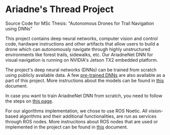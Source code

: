 # Ariadne's Thread Project
Source Code for MSc Thesis: "Autonomous Drones for Trail Navigation using DNNs"

This project contains deep neural networks, computer vision and control code, hardware instructions and other artifacts that allow users to build a drone which can autonomously navigate through highly unstructured environments like forest trails, sidewalks, etc. Our AriadneNet DNN for visual navigation is running on NVIDIA's Jetson TX2 embedded platform.

The project's deep neural networks (DNNs) can be trained from scratch using publicly available data. A few [pre-trained DNNs](./models/pretrained/) are also available as a part of this project. More instructions about the models can be found in [this](./models/Models.md) document.

In case you want to train AriadneNet DNN from scratch, you need to follow the steps on [this page](./models/Training-TrailNet-model.md).

For our algorithms implementation, we chose to use ROS Noetic. All vision-based algorithms and their additional functionalities, are run as services through ROS nodes. More instrucitons about ROS nodes that are used or implemented in the project can be found in [this](./ros/ROS-Nodes.md) document.


